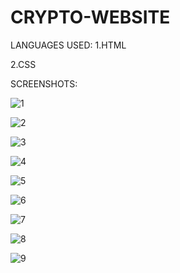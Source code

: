 # CRYPTO-WEBSITE

LANGUAGES USED:
1.HTML

2.CSS

SCREENSHOTS:

![1](https://user-images.githubusercontent.com/93034609/146964014-8768c076-5ab8-470a-9823-d27c33f8797f.png)


![2](https://user-images.githubusercontent.com/93034609/146964026-776a0c31-f1b3-4a57-919d-27742acd520a.png)


![3](https://user-images.githubusercontent.com/93034609/146964031-46f51213-ff7f-4268-ad57-efecd2be08c2.png)


![4](https://user-images.githubusercontent.com/93034609/146964033-48e3810e-d864-41db-9f69-6270fd688640.png)


![5](https://user-images.githubusercontent.com/93034609/146964040-109d7f7e-ebdc-4d61-a0f6-ef3d483c74bd.png)


![6](https://user-images.githubusercontent.com/93034609/146964051-df7f6eb4-0eb6-46f7-83d1-b1eee5eb76ff.png)


![7](https://user-images.githubusercontent.com/93034609/146964055-f388ce12-bd2a-455a-a1cb-609ec9b5d9e7.png)


![8](https://user-images.githubusercontent.com/93034609/146964057-2dbfad00-afcf-423c-9a0c-3d0dd4b227c8.png)


![9](https://user-images.githubusercontent.com/93034609/146964058-dd37f4ad-f736-4ce1-aac7-00dd7de10d3f.png)

